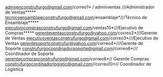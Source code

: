 
admvenconstrufurgo@gmail.com/correo1* / adminventas ///Administrador de Ventas*****
tecnicoensamblajeconstrufurgo@gmail.com/ensamblaje*///Técnico de Ensamblaje*****
ejecutivocomprasconstrufurgo@gmail.com/ventas10*///Ejecutivo de Compras*****
gerenteventasconstrufurgo@yahoo.com/correo2*///Gerente de Ventas
ejecutivoventasconstrufurgo@gmail.com/correo3*///Ejecutivo de Ventas
gerentesoportconstrufur@yahoo.com/correo4*///Gerente de Soporte
construfurgocoordinadorsoporte@gmail.com/correo6*/// Coordinador de Soporte
gerentecomprasconstrufurgo@gmail.com/correo8*// Gerente Compras
construfurgocordinadorlogistic@gmail.com//correo10*// Coordinador de Logística


